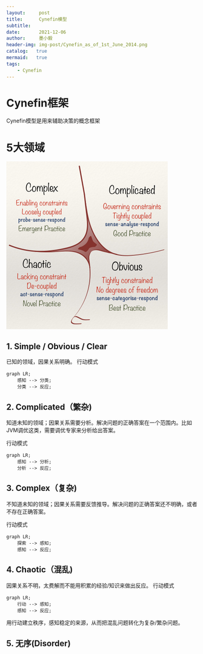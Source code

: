 ```yaml
---
layout:     post
title:      Cynefin模型
subtitle:   
date:       2021-12-06
author:     墨小毅
header-img: img-post/Cynefin_as_of_1st_June_2014.png
catalog:   true
mermaid:   true
tags:
    - Cynefin
---
```

# Cynefin框架
Cynefin模型是用来辅助决策的概念框架

# 5大领域
![](/img-post//Cynefin_as_of_1st_June_2014.png)

## 1. Simple / Obvious / Clear
已知的领域，因果关系明确。
行动模式
```mermaid
graph LR;
    感知 --> 分类;
    分类 --> 反应;
```

## 2. Complicated（繁杂)
知道未知的领域；因果关系需要分析。解决问题的正确答案在一个范围内。比如JVM调优这类，需要调优专家来分析给出答案。

行动模式
```mermaid
graph LR;
    感知 --> 分析;
    分析 --> 反应;
```

## 3. Complex（复杂)
不知道未知的领域；因果关系需要反馈推导。解决问题的正确答案还不明确，或者不存在正确答案。

行动模式
```mermaid
graph LR;
    探索 --> 感知;
    感知 --> 反应;
```
## 4. Chaotic（混乱)
因果关系不明，太费解而不能用积累的经验/知识来做出反应。
行动模式
```mermaid
graph LR;
    行动 --> 感知;
    感知 --> 反应;
```
用行动建立秩序，感知稳定的来源，从而把混乱问题转化为复杂/繁杂问题。
## 5. 无序(Disorder)

